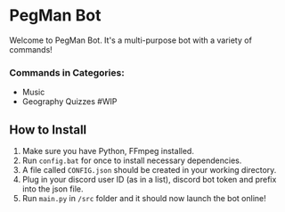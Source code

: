 # PegMan Bot
 
Welcome to PegMan Bot. It's a multi-purpose bot with a variety of commands!

### Commands in Categories:

- Music
- Geography Quizzes #WIP

## How to Install

1. Make sure you have Python, FFmpeg installed.
2. Run `config.bat` for once to install necessary dependencies.
3. A file called `CONFIG.json` should be created in your working directory.
4. Plug in your discord user ID (as in a list), discord bot token and prefix into the json file.
5. Run `main.py` in `/src` folder and it should now launch the bot online!